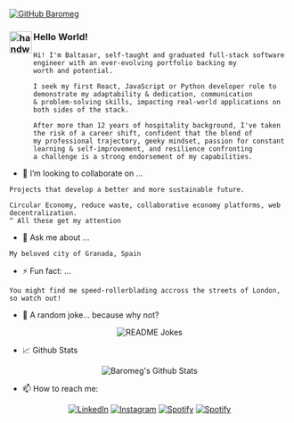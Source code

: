 [![GitHub Baromeg](https://img.shields.io/github/followers/Baromeg?label=follow%20me&style=social)](https://github.com/Baromeg)

### <img alt="handwavegif" src="https://user-images.githubusercontent.com/39513876/112366216-8cfe7400-8cfe-11eb-8116-7d3dbae20e97.gif" width='40' align="left"/> Hello World!

```
Hi! I'm Baltasar, self-taught and graduated full-stack software engineer with an ever-evolving portfolio backing my 
worth and potential.

I seek my first React, JavaScript or Python developer role to demonstrate my adaptability & dedication, communication 
& problem-solving skills, impacting real-world applications on both sides of the stack.

After more than 12 years of hospitality background, I've taken the risk of a career shift, confident that the blend of
my professional trajectory, geeky mindset, passion for constant learning & self-improvement, and resilience confronting 
a challenge is a strong endorsement of my capabilities.
```

- 👯 I’m looking to collaborate on ...

```
Projects that develop a better and more sustainable future.

Circular Economy, reduce waste, collaborative economy platforms, web decentralization. 
^ All these get my attention
```

- 💬 Ask me about ...

```
My beloved city of Granada, Spain
```

- ⚡ Fun fact: ...

```
You might find me speed-rollerblading accross the streets of London, so watch out!
```

- 🤪 A random joke... because why not?

<div align="center">
<img align="center" src="https://readme-jokes.vercel.app/api" alt="README Jokes"></a>
</div>

- 📈 Github Stats

<div align="center">
<img align="center" src="https://github-readme-stats.vercel.app/api?username=Baromeg&include_all_commits=true&count_private=true&show_icons=true&line_height=20&title_color=FC8621&icon_color=FC8621&text_color=2e2e2e&bg_color=FAFAFA,363537" alt="Baromeg's Github Stats">
</div>

- 📫 How to reach me:

<div align="center">
<a href="https://www.linkedin.com/in/baltasar-romero" target="_blank"><img src="https://img.shields.io/badge/LinkedIn-%230077B5.svg?&style=flat-square&logo=linkedin&logoColor=white" alt="LinkedIn"></a>
<a href="https://www.instagram.com/baromeg" target="_blank"><img src="https://img.shields.io/badge/Instagram-%23E4405F.svg?&style=flat-square&logo=instagram&logoColor=white" alt="Instagram"></a>
<a href="https://open.spotify.com/user/baromeg?si=tGnvMcPEQAuDVbGdD-kKMg" target="_blank"><img src="https://img.shields.io/badge/Spotify-%231ED760.svg?&style=flat-square&logo=spotify&logoColor=white" alt="Spotify"></a>
<a href="https://baltasar.tech" target="_blank"><img src="https://img.shields.io/badge/Portfolio-%23FC8621.svg?&style=flat-square&logo=google%20chrome&logoColor=white" alt="Spotify"></a>
</div>
